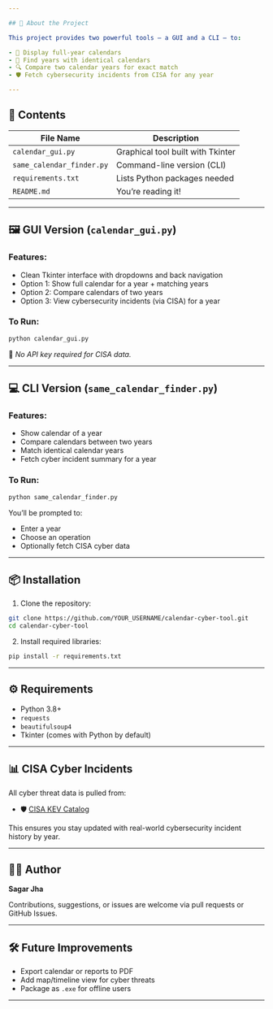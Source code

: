 ```yaml
---

## 🧰 About the Project

This project provides two powerful tools — a GUI and a CLI — to:

- 📅 Display full-year calendars
- 🔁 Find years with identical calendars
- 🔍 Compare two calendar years for exact match
- 🛡️ Fetch cybersecurity incidents from CISA for any year

---
```


## 📂 Contents

| File Name                 | Description                       |
| ------------------------- | --------------------------------- |
| `calendar_gui.py`         | Graphical tool built with Tkinter |
| `same_calendar_finder.py` | Command-line version (CLI)        |
| `requirements.txt`        | Lists Python packages needed      |
| `README.md`               | You’re reading it!                |

---

## 🖼️ GUI Version (`calendar_gui.py`)

### Features:

- Clean Tkinter interface with dropdowns and back navigation
- Option 1: Show full calendar for a year + matching years
- Option 2: Compare calendars of two years
- Option 3: View cybersecurity incidents (via CISA) for a year

### To Run:

```bash
python calendar_gui.py
```

📝 *No API key required for CISA data.*

---

## 💻 CLI Version (`same_calendar_finder.py`)

### Features:

- Show calendar of a year
- Compare calendars between two years
- Match identical calendar years
- Fetch cyber incident summary for a year

### To Run:

```bash
python same_calendar_finder.py
```

You’ll be prompted to:

- Enter a year
- Choose an operation
- Optionally fetch CISA cyber data

---

## 📦 Installation

1. Clone the repository:

```bash
git clone https://github.com/YOUR_USERNAME/calendar-cyber-tool.git
cd calendar-cyber-tool
```

2. Install required libraries:

```bash
pip install -r requirements.txt
```

---

## ⚙️ Requirements

- Python 3.8+
- `requests`
- `beautifulsoup4`
- Tkinter (comes with Python by default)

---

## 📊 CISA Cyber Incidents

All cyber threat data is pulled from:

- 🛡️ [CISA KEV Catalog](https://www.cisa.gov/known-exploited-vulnerabilities-catalog)

This ensures you stay updated with real-world cybersecurity incident history by year.

---

## 🙇‍♂️ Author

**Sagar Jha**

Contributions, suggestions, or issues are welcome via pull requests or GitHub Issues.

---

## 🛠️ Future Improvements

- Export calendar or reports to PDF
- Add map/timeline view for cyber threats
- Package as `.exe` for offline users

---

